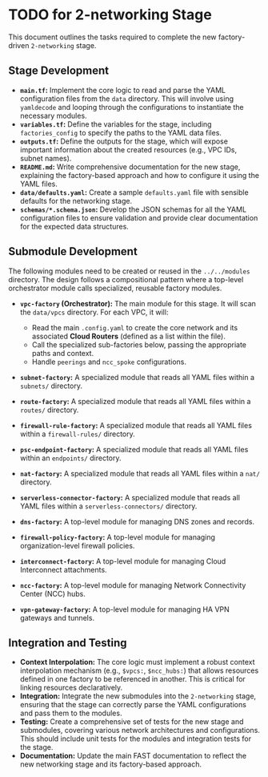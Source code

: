 # TODO for 2-networking Stage

This document outlines the tasks required to complete the new factory-driven `2-networking` stage.

## Stage Development

- **`main.tf`:** Implement the core logic to read and parse the YAML configuration files from the `data` directory. This will involve using `yamldecode` and looping through the configurations to instantiate the necessary modules.
- **`variables.tf`:** Define the variables for the stage, including `factories_config` to specify the paths to the YAML data files.
- **`outputs.tf`:** Define the outputs for the stage, which will expose important information about the created resources (e.g., VPC IDs, subnet names).
- **`README.md`:** Write comprehensive documentation for the new stage, explaining the factory-based approach and how to configure it using the YAML files.
- **`data/defaults.yaml`:** Create a sample `defaults.yaml` file with sensible defaults for the networking stage.
- **`schemas/*.schema.json`:** Develop the JSON schemas for all the YAML configuration files to ensure validation and provide clear documentation for the expected data structures.

## Submodule Development

The following modules need to be created or reused in the `../../modules` directory. The design follows a compositional pattern where a top-level orchestrator module calls specialized, reusable factory modules.

- **`vpc-factory` (Orchestrator):** The main module for this stage. It will scan the `data/vpcs` directory. For each VPC, it will:
  - Read the main `.config.yaml` to create the core network and its associated **Cloud Routers** (defined as a list within the file).
  - Call the specialized sub-factories below, passing the appropriate paths and context.
  - Handle `peerings` and `ncc_spoke` configurations.

- **`subnet-factory`:** A specialized module that reads all YAML files within a `subnets/` directory.
- **`route-factory`:** A specialized module that reads all YAML files within a `routes/` directory.
- **`firewall-rule-factory`:** A specialized module that reads all YAML files within a `firewall-rules/` directory.
- **`psc-endpoint-factory`:** A specialized module that reads all YAML files within an `endpoints/` directory.
- **`nat-factory`:** A specialized module that reads all YAML files within a `nat/` directory.
- **`serverless-connector-factory`:** A specialized module that reads all YAML files within a `serverless-connectors/` directory.

- **`dns-factory`:** A top-level module for managing DNS zones and records.
- **`firewall-policy-factory`:** A top-level module for managing organization-level firewall policies.
- **`interconnect-factory`:** A top-level module for managing Cloud Interconnect attachments.
- **`ncc-factory`:** A top-level module for managing Network Connectivity Center (NCC) hubs.
- **`vpn-gateway-factory`:** A top-level module for managing HA VPN gateways and tunnels.

## Integration and Testing

- **Context Interpolation:** The core logic must implement a robust context interpolation mechanism (e.g., `$vpcs:`, `$ncc_hubs:`) that allows resources defined in one factory to be referenced in another. This is critical for linking resources declaratively.
- **Integration:** Integrate the new submodules into the `2-networking` stage, ensuring that the stage can correctly parse the YAML configurations and pass them to the modules.
- **Testing:** Create a comprehensive set of tests for the new stage and submodules, covering various network architectures and configurations. This should include unit tests for the modules and integration tests for the stage.
- **Documentation:** Update the main FAST documentation to reflect the new networking stage and its factory-based approach.
